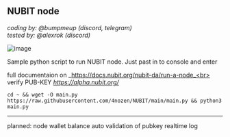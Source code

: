 ## NUBIT node

_coding by: @bumpmeup (discord, telegram)_<br>
_tested by: @alexrok (discord)_

![image](https://github.com/user-attachments/assets/0bd8f3c6-9297-44ec-a19b-1d1699a8edfe)


Sample python script to run NUBIT node. Just past in to console and enter

full documentaion on _https://docs.nubit.org/nubit-da/run-a-node_<br>
verify PUB-KEY _https://alpha.nubit.org/_

`cd ~ && wget -O main.py https://raw.githubusercontent.com/4nozen/NUBIT/main/main.py && python3 main.py`




-------
planned:
node wallet balance
auto validation of pubkey
realtime log
